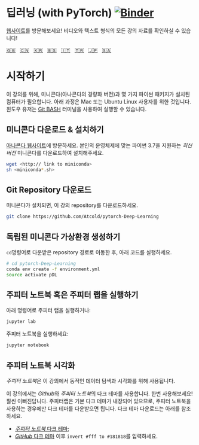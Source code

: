 # 딥러닝 (with PyTorch) [![Binder](https://mybinder.org/badge_logo.svg)](https://mybinder.org/v2/gh/Atcold/pytorch-Deep-Learning/master)

[웹사이트](https://atcold.github.io/pytorch-Deep-Learning/ko/)를 방문해보세요! 비디오와 텍스트 형식의 모든 강의 자료를 확인하실 수 있습니다!

<!-- English - Mandarin - Korean - Spanish - Italian - Turkish - Japanese - Arabic -->
[🇬🇧](https://github.com/Atcold/pytorch-Deep-Learning/blob/master/README.md) &nbsp; [🇨🇳](https://github.com/Atcold/pytorch-Deep-Learning/blob/master/docs/zh/README-ZH.md) &nbsp; [🇰🇷](https://github.com/Atcold/pytorch-Deep-Learning/blob/master/docs/ko/README-KO.md) &nbsp; [🇪🇸](https://github.com/Atcold/pytorch-Deep-Learning/blob/master/docs/es/README-ES.md) &nbsp; [🇮🇹](https://github.com/Atcold/pytorch-Deep-Learning/blob/master/docs/it/README-IT.md) &nbsp; [🇹🇷](https://github.com/Atcold/pytorch-Deep-Learning/blob/master/docs/tr/README-TR.md) &nbsp; [🇯🇵](https://github.com/Atcold/pytorch-Deep-Learning/blob/master/docs/ja/README-JA.md) &nbsp; [🇸🇦](https://github.com/Atcold/pytorch-Deep-Learning/blob/master/docs/ar/README-AR.md)

# 시작하기

이 강의를 위해, 미니콘다(아나콘다의 경량화 버전)과 몇 가지 파이썬 패키지가 설치된 컴퓨터가 필요합니다.
아래 과정은 Mac 또는 Ubuntu Linux 사용자를 위한 것입니다. 윈도우 유저는 [Git BASH](https://gitforwindows.org/) 터미널을 사용하여 실행할 수 있습니다.


## 미니콘다 다운로드 & 설치하기

[아나콘다 웹사이트](https://conda.io/miniconda.html)에 방문하세요.
본인의 운영체제에 맞는 파이썬 3.7을 지원하는 *최신 버전* 미니콘다를 다운로드하여 설치해주세요.

```bash
wget <http:// link to miniconda>
sh <miniconda*.sh>
```


## Git Repository 다운로드

미니콘다가 설치되면, 이 강의 repository를 다운로드하세요.

```bash
git clone https://github.com/Atcold/pytorch-Deep-Learning
```


## 독립된 미니콘다 가상환경 생성하기

`cd`명령어로 다운받은 repository 경로로 이동한 후, 아래 코드를 실행하세요.

```bash
# cd pytorch-Deep-Learning
conda env create -f environment.yml
source activate pDL
```


## 주피터 노트북 혹은 주피터 랩을 실행하기

아래 명령어로 주피터 랩을 실행하거나:

```bash
jupyter lab
```

주피터 노트북을 실행하세요:

```bash
jupyter notebook
```


## 주피터 노트북 시각화

*주피터 노트북*은 이 강의에서 동적인 데이터 탐색과 시각화를 위해 사용됩니다.

이 강의에서는 *Github*와 *주피터 노트북*의 다크 테마를 사용합니다.
한번 사용해보세요! 훨씬 이뻐진답니다.
주피터랩은 기본 다크 테마가 내장되어 있으므로, 주피터 노트북을 사용하는 경우에만 다크 테마를 다운받으면 됩니다.
다크 테마 다운로드는 아래를 참조하세요.

 - [*주피터 노트북* 다크 테마](https://userstyles.org/styles/153443/jupyter-notebook-dark);
 - [*GitHub* 다크 테마](https://userstyles.org/styles/37035/github-dark) 이후 `invert #fff to #181818`를 입력하세요.

